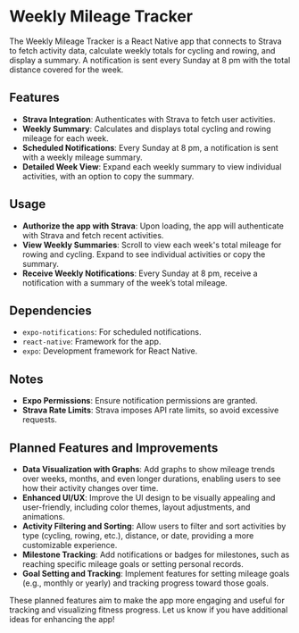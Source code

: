# Weekly Mileage Tracker

The Weekly Mileage Tracker is a React Native app that connects to Strava to fetch activity data, calculate weekly totals for cycling and rowing, and display a summary. A notification is sent every Sunday at 8 pm with the total distance covered for the week.

## Features

- **Strava Integration**: Authenticates with Strava to fetch user activities.
- **Weekly Summary**: Calculates and displays total cycling and rowing mileage for each week.
- **Scheduled Notifications**: Every Sunday at 8 pm, a notification is sent with a weekly mileage summary.
- **Detailed Week View**: Expand each weekly summary to view individual activities, with an option to copy the summary.

## Usage

- **Authorize the app with Strava**: Upon loading, the app will authenticate with Strava and fetch recent activities.
- **View Weekly Summaries**: Scroll to view each week's total mileage for rowing and cycling. Expand to see individual activities or copy the summary.
- **Receive Weekly Notifications**: Every Sunday at 8 pm, receive a notification with a summary of the week’s total mileage.

## Dependencies

- `expo-notifications`: For scheduled notifications.
- `react-native`: Framework for the app.
- `expo`: Development framework for React Native.

## Notes

- **Expo Permissions**: Ensure notification permissions are granted.
- **Strava Rate Limits**: Strava imposes API rate limits, so avoid excessive requests.

## Planned Features and Improvements

- **Data Visualization with Graphs**: Add graphs to show mileage trends over weeks, months, and even longer durations, enabling users to see how their activity changes over time.
- **Enhanced UI/UX**: Improve the UI design to be visually appealing and user-friendly, including color themes, layout adjustments, and animations.
- **Activity Filtering and Sorting**: Allow users to filter and sort activities by type (cycling, rowing, etc.), distance, or date, providing a more customizable experience.
- **Milestone Tracking**: Add notifications or badges for milestones, such as reaching specific mileage goals or setting personal records.
- **Goal Setting and Tracking**: Implement features for setting mileage goals (e.g., monthly or yearly) and tracking progress toward those goals.

These planned features aim to make the app more engaging and useful for tracking and visualizing fitness progress. Let us know if you have additional ideas for enhancing the app!
